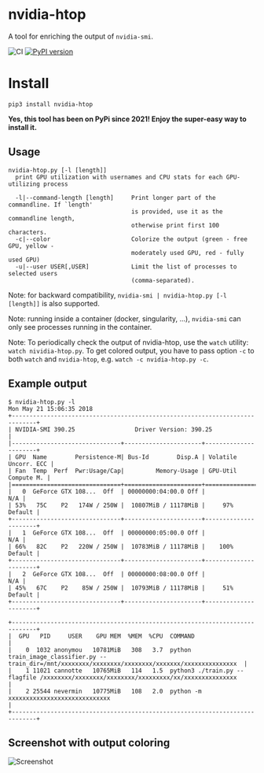 # nvidia-htop

A tool for enriching the output of `nvidia-smi`.

![CI](https://github.com/peci1/nvidia-htop/workflows/CI/badge.svg)
[![PyPI version](https://badge.fury.io/py/nvidia-htop.svg)](https://badge.fury.io/py/nvidia-htop)

# Install
`pip3 install nvidia-htop`

**Yes, this tool has been on PyPi since 2021! Enjoy the super-easy way to install it.**



## Usage

    nvidia-htop.py [-l [length]]
      print GPU utilization with usernames and CPU stats for each GPU-utilizing process

      -l|--command-length [length]     Print longer part of the commandline. If `length'
                                       is provided, use it as the commandline length,
                                       otherwise print first 100 characters.
      -c|--color                       Colorize the output (green - free GPU, yellow -
                                       moderately used GPU, red - fully used GPU)
      -u|--user USER[,USER]            Limit the list of processes to selected users
                                       (comma-separated).

Note: for backward compatibility, `nvidia-smi | nvidia-htop.py [-l [length]]` is also supported.

Note: running inside a container (docker, singularity, ...), `nvidia-smi` can only see processes running in the container.

Note: To periodically check the output of nvidia-htop, use the `watch` utility: `watch nividia-htop.py`. To get colored output, you have to pass option `-c` to both `watch` and `nvidia-htop`, e.g. `watch -c nvidia-htop.py -c`.

## Example output

    $ nvidia-htop.py -l
    Mon May 21 15:06:35 2018
    +-----------------------------------------------------------------------------+
    | NVIDIA-SMI 390.25                 Driver Version: 390.25                    |
    |-------------------------------+----------------------+----------------------+
    | GPU  Name        Persistence-M| Bus-Id        Disp.A | Volatile Uncorr. ECC |
    | Fan  Temp  Perf  Pwr:Usage/Cap|         Memory-Usage | GPU-Util  Compute M. |
    |===============================+======================+======================|
    |   0  GeForce GTX 108...  Off  | 00000000:04:00.0 Off |                  N/A |
    | 53%   75C    P2   174W / 250W |  10807MiB / 11178MiB |     97%      Default |
    +-------------------------------+----------------------+----------------------+
    |   1  GeForce GTX 108...  Off  | 00000000:05:00.0 Off |                  N/A |
    | 66%   82C    P2   220W / 250W |  10783MiB / 11178MiB |    100%      Default |
    +-------------------------------+----------------------+----------------------+
    |   2  GeForce GTX 108...  Off  | 00000000:08:00.0 Off |                  N/A |
    | 45%   67C    P2    85W / 250W |  10793MiB / 11178MiB |     51%      Default |
    +-------------------------------+----------------------+----------------------+

    +-----------------------------------------------------------------------------+
    |  GPU   PID     USER    GPU MEM  %MEM  %CPU  COMMAND                                                                                               |
    |    0  1032 anonymou   10781MiB   308   3.7  python train_image_classifier.py --train_dir=/mnt/xxxxxxxx/xxxxxxxx/xxxxxxxx/xxxxxxx/xxxxxxxxxxxxxxx  |
    |    1 11021 cannotte   10765MiB   114   1.5  python3 ./train.py --flagfile /xxxxxxxx/xxxxxxxx/xxxxxxxx/xxxxxxxxx/xx/xxxxxxxxxxxxxxx                |
    |    2 25544 nevermin   10775MiB   108   2.0  python -m xxxxxxxxxxxxxxxxxxxxxxxxxxxxx                                                               |
    +-----------------------------------------------------------------------------+

## Screenshot with output coloring

![Screenshot](screen.png)
